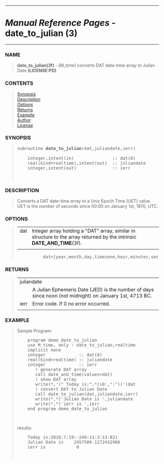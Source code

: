 <?
<body>
  <a name="top" id="top"></a>
  <div id="Container">
    <div id="Content">
      <div class="c11">
        <hr />
        <h1><i>Manual Reference Pages -</i> date_to_julian (3)</h1>
        <hr />
      </div><a name="0"></a>
      <h3><a name="0">NAME</a></h3>
      <blockquote>
        <b>date_to_julian(3f)</b> - [M_time] converts DAT date-time array to Julian Date <b>(LICENSE:PD)</b>
      </blockquote><a name="contents" id="contents"></a>
      <h3>CONTENTS</h3>
      <blockquote>
        <a href="#1">Synopsis</a><br />
        <a href="#2">Description</a><br />
        <a href="#3">Options</a><br />
        <a href="#4">Returns</a><br />
        <a href="#5">Example</a><br />
        <a href="#6">Author</a><br />
        <a href="#7">License</a><br />
      </blockquote><a name="8"></a>
      <h3><a name="8">SYNOPSIS</a></h3>
      <blockquote>
        <pre>
subroutine <b>date_to_julian</b>(dat,juliandate,ierr)
<br />    integer,intent(in)               :: dat(8)
    real(kind=realtime),intent(out)  :: juliandate
    integer,intent(out)              :: ierr
<br />
</pre>
      </blockquote><a name="2"></a>
      <h3><a name="2">DESCRIPTION</a></h3>
      <blockquote>
        Converts a DAT date-time array to a Unix Epoch Time (UET) value. UET is the number of seconds since 00:00 on January 1st, 1970, UTC.
      </blockquote><a name="3"></a>
      <h3><a name="3">OPTIONS</a></h3>
      <blockquote>
        <table cellpadding="3">
          <tr valign="top">
            <td class="c12" width="6%" nowrap="nowrap">dat</td>
            <td valign="bottom">Integer array holding a "DAT" array, similar in structure to the array returned by the intrinsic
            <b>DATE_AND_TIME</b>(3f).</td>
          </tr>
          <tr>
            <td></td>
          </tr>
        </table><!-- .nf -->
        <pre>
          dat=[year,month,day,timezone,hour,minutes,seconds,milliseconds]
</pre>
      </blockquote><a name="4"></a>
      <h3><a name="4">RETURNS</a></h3>
      <blockquote>
        <table cellpadding="3">
          <tr valign="top">
            <td class="c12" colspan="2">juliandate</td>
          </tr>
          <tr valign="top">
            <td width="6%"></td>
            <td>A Julian Ephemeris Date (JED) is the number of days since noon (not midnight) on January 1st, 4713 BC.</td>
          </tr>
          <tr valign="top">
            <td class="c12" width="6%" nowrap="nowrap">ierr</td>
            <td valign="bottom">Error code. If 0 no error occurred.</td>
          </tr>
          <tr>
            <td></td>
          </tr>
        </table>
      </blockquote><a name="5"></a>
      <h3><a name="5">EXAMPLE</a></h3>
      <blockquote>
        Sample Program:
        <pre>
    program demo_date_to_julian
    use M_time, only : date_to_julian,realtime
    implicit none
    integer             :: dat(8)
    real(kind=realtime) :: juliandate
    integer             :: ierr
       ! generate DAT array
       call date_and_time(values=dat)
       ! show DAT array
       write(*,'(" Today is:",*(i0:,":"))')dat
       ! convert DAT to Julian Date
       call date_to_julian(dat,juliandate,ierr)
       write(*,*)'Julian Date is ',juliandate
       write(*,*)'ierr is ',ierr
    end program demo_date_to_julian
<br />
</pre>results:
        <pre>
    Today is:2016:7:19:-240:11:3:13:821
    Julian Date is    2457589.1272432986
    ierr is            0
<br />
</pre>
      </blockquote><a name="6"></a>
    </div>
  </div>
</body>
